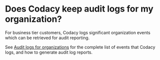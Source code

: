 # Does Codacy keep audit logs for my organization?

For business tier customers, Codacy logs significant organization events which can be retrieved for audit reporting.

See [Audit logs for organizations](../../organizations/audit-logs-for-organizations.md) for the complete list of events that Codacy logs, and how to generate audit log reports.
